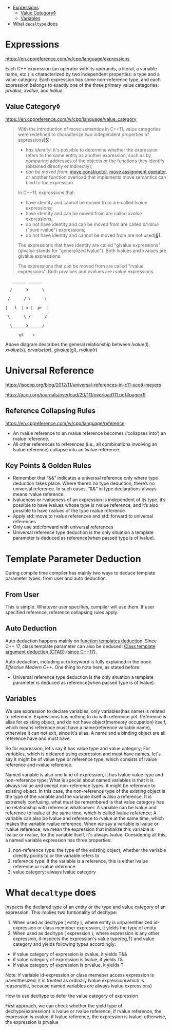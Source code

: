 - [Expressions](#expressions)
  - [Value Category◊](#value-category)
  - [Variables](#variables)
- [What `decaltype` does](#what-decaltype-does)


# Expressions

https://en.cppreference.com/w/cpp/language/expressions

Each C++ expression (an operator with its operands, a literal, a variable name, etc.) is characterized by two independent properties: a type and a value category. Each expression has some non-reference type, and each expression belongs to exactly one of the three primary value categories: *prvalue*, *xvalue*, and *lvalue*.

## Value Category◊

https://en.cppreference.com/w/cpp/language/value_category



> With the introduction of move semantics in C++11, value categories were redefined to characterize two independent properties of expressions[[5\]](https://en.cppreference.com/w/cpp/language/value_category#cite_note-5):
>
> - *has identity*: it's possible to determine whether the expression refers to the same entity as another expression, such as by comparing addresses of the objects or the functions they identify (obtained directly or indirectly);
> - *can be moved from*: [move constructor](https://en.cppreference.com/w/cpp/language/move_constructor), [move assignment operator](https://en.cppreference.com/w/cpp/language/move_assignment), or another function overload that implements move semantics can bind to the expression.
>
> In C++11, expressions that:
>
> - have identity and cannot be moved from are called *lvalue* expressions;
> - have identity and can be moved from are called *xvalue* expressions;
> - do not have identity and can be moved from are called *prvalue* ("pure rvalue") expressions;
> - do not have identity and cannot be moved from are not used[[6\]](https://en.cppreference.com/w/cpp/language/value_category#cite_note-6).
>
> The expressions that have identity are called "glvalue expressions" (glvalue stands for "generalized lvalue"). Both lvalues and xvalues are glvalue expressions.
>
> The expressions that can be moved from are called "rvalue expressions". Both prvalues and xvalues are rvalue expressions.



```
   ______ ______

  /      X      \

 /      / \      \

|   l  | x |  pr  |

 \      \ /      /

  \______X______/

​      gl    r
```



Above diagram describes the general relationship between *lvalue*(l), *xvalue*(x), *prvalue*(pr), *glvalue*(gl), *rvalue*(r)

# Universal Reference

https://isocpp.org/blog/2012/11/universal-references-in-c11-scott-meyers

https://accu.org/journals/overload/20/111/overload111.pdf#page=9

## Reference Collapsing Rules

https://en.cppreference.com/w/cpp/language/reference

- An rvalue reference to an rvalue reference becomes (‘collapses into’) an rvalue reference.
- All other references to references (i.e., all combinations involving an lvalue reference) collapse into an lvalue reference.

## Key Points & Golden Rules

- Remember that “&&” indicates a universal reference only where type deduction takes place.  Where there’s no type deduction, there’s no universal reference.  In such cases, “&&” in type declarations always means rvalue reference.
- lvalueness or rvalueness of an expression is independent of its type, it’s possible to have lvalues whose type is rvalue reference, and it’s also possible to have rvalues of the type rvalue reference
- Apply std::move to rvalue references and std::forward to universal references
- Only use std::forward with universal references
- Universal reference type deduction is the only situation a template parameter is deduced as reference(when passed type is of lvalue).

# Template Parameter Deduction

During compile time compiler has mainly two ways to deduce template parameter types: from user and auto deduction.

## From User

This is simple. Whatever user specifies, compiler will use them. If user specified reference, reference collapsing rules apply.

## Auto Deduction

Auto deduction happens mainly on [function templates deduction](https://en.cppreference.com/w/cpp/language/template_argument_deduction). Since C++ 17, class template parameter can also be deduced: [Class template argument deduction (CTAD) (since C++17)](https://en.cppreference.com/w/cpp/language/class_template_argument_deduction).

Auto deduction, including `auto` keyword is fully explained in the book *Effective Modern C++*. One thing to note here, as stated before:

- Universal reference type deduction is the only situation a template parameter is deduced as reference(when passed type is of lvalue).


## Variables

We use expression to declare variables, only variables(has name) is related to reference. Expressions has nothing to do
with reference yet. Reference is alias for existing object, and do not have object(memeory occupation) itself, which means
reference must have a name(reference variable name), otherwise it can not exit, since it's alias. A name and a binding
object are all reference have and must have.

So for expression, let's say it has value type and value category; For variables, which is delcared using expression and
must have names, let's say it might be of value type or reference type, which consists of lvalue reference and rvalue
reference.

Named variable is also one kind of expression, it has lvalue value type and non-reference type; What is special about
named variables is that it is always lvalue and except non-reference types, it might be reference to existing object. In
this case, the non-reference type of the existing object is the type of the variable and the variable itself is also a
reference. It is extremely confusing, what must be remembered is that value category has no relationship with reference
whatsoever. A variable can be lvalue and reference to lvalue at the same time, which is called lvalue reference; A
variable can also be lvalue and reference to rvalue at the same time, which makes the variable rvalue reference. When we
say a variable is lvalue or rvalue reference, we mean the expression that initialize this variable is lvalue or rvalue,
for the variable itself, it's always lvalue. Considering all this, a named variable expression has three properties:
1. non-reference type: the type of the existing object, whether the variable directly points to or the variable refers to
2. reference type: if the variable is a reference, this is either lvalue reference or rvalue reference
3. value category: always lvalue category



# What `decaltype` does

Inspects the declared type of an entity or the type and value category of an expression.
This implies two funtionality of decltype:

1. When used as decltype ( entity ), where entity is unparenthesized id-expression or class memeber expression, it yields
the type of entity
2. When used as decltype ( expression ), where expression is any other expression, it inspects the expression's
value type(eg,T) and value category and yields following types accordingly:

- if value category of expression is xvalue, it yields T&&
- if value category of expression is lvalue, it yields T&
- if value category of expression is prvalue, it yields T

Note: if variable id-expression or class memeber access expression is parenthesized, it is treated as ordinary lvalue
expression(which is reasonable, because named variables are always lvalue expressions)

How to use decltype to defer the value category of expression

First approach, we can check whether the yield type of decltype(expression) is lvalue or rvalue reference, if rvalue
reference, the expression is xvalue; if lvalue reference, the expression is lvalue; otherwise, the expression is prvalue

